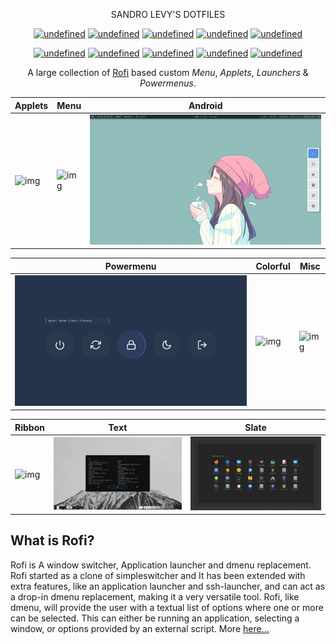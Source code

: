 
<p align="center">
    SANDRO LEVY'S DOTFILES
</p>

<p align="center">
  <a href="https://github.com/adi1090x/rofi#applets" target="_blank"><img alt="undefined" src="https://img.shields.io/badge/alacritty-pink?style=for-the-badge"></a>
  <a href="https://github.com/adi1090x/rofi#menu" target="_blank"><img alt="undefined" src="https://img.shields.io/badge/cmus-pink?style=for-the-badge"></a>
  <a href="https://github.com/adi1090x/rofi#android" target="_blank"><img alt="undefined" src="https://img.shields.io/badge/vifm-pink?style=for-the-badge"></a>
  <a href="https://github.com/adi1090x/rofi#application-launchers" target="_blank"><img alt="undefined" src="https://img.shields.io/badge/launchers-pink?style=for-the-badge"></a>
  <a href="https://github.com/adi1090x/rofi#powermenu" target="_blank"><img alt="undefined" src="https://img.shields.io/badge/powermenu-pink?style=for-the-badge"></a>
</p>
<p align="center">
  <a href="https://github.com/adi1090x/rofi#applets" target="_blank"><img alt="undefined" src="https://img.shields.io/badge/applets-pink?style=for-the-badge"></a>
  <a href="https://github.com/adi1090x/rofi#menu" target="_blank"><img alt="undefined" src="https://img.shields.io/badge/menu-pink?style=for-the-badge"></a>
  <a href="https://github.com/adi1090x/rofi#android" target="_blank"><img alt="undefined" src="https://img.shields.io/badge/android-pink?style=for-the-badge"></a>
  <a href="https://github.com/adi1090x/rofi#application-launchers" target="_blank"><img alt="undefined" src="https://img.shields.io/badge/launchers-pink?style=for-the-badge"></a>
  <a href="https://github.com/adi1090x/rofi#powermenu" target="_blank"><img alt="undefined" src="https://img.shields.io/badge/powermenu-pink?style=for-the-badge"></a>
</p>

<p align="center">A large collection of <a href="https://github.com/davatorium/rofi">Rofi</a> based custom <i>Menu</i>, <i>Applets</i>, <i>Launchers</i> & <i>Powermenus</i>.</p>

|Applets|Menu|Android|
|-|-|-|
|![img](https://raw.githubusercontent.com/adi1090x/files/master/rofi/previews/applets/main.gif)|![img](https://raw.githubusercontent.com/adi1090x/files/master/rofi/previews/menu/main.gif)|![img](https://raw.githubusercontent.com/adi1090x/files/master/rofi/previews/android/main.gif)|

|Powermenu|Colorful|Misc|
|-|-|-|
|![img](https://raw.githubusercontent.com/adi1090x/files/master/rofi/previews/powermenu/main.gif)|![img](https://raw.githubusercontent.com/adi1090x/files/master/rofi/previews/colorful/main.gif)|![img](https://raw.githubusercontent.com/adi1090x/files/master/rofi/previews/misc/main.gif)|

|Ribbon|Text|Slate|
|-|-|-|
|![img](https://raw.githubusercontent.com/adi1090x/files/master/rofi/previews/ribbon/main.gif)|![img](https://raw.githubusercontent.com/adi1090x/files/master/rofi/previews/text/main.gif)|![img](https://raw.githubusercontent.com/adi1090x/files/master/rofi/previews/slate/main.gif)|

## What is Rofi?

Rofi is A window switcher, Application launcher and dmenu replacement. Rofi started as a clone of simpleswitcher and It has been extended with extra features, like an application launcher and ssh-launcher, and can act as a drop-in dmenu replacement, making it a very versatile tool. Rofi, like dmenu, will provide the user with a textual list of options where one or more can be selected. This can either be running an application, selecting a window, or options provided by an external script. More <a href="https://github.com/davatorium/rofi">here...</a>
